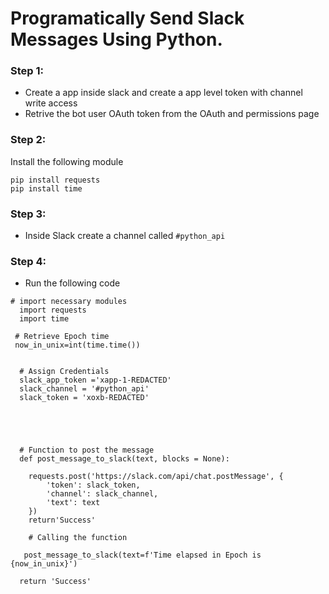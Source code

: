 # Programatically Send Slack Messages Using Python.

### Step 1:
* Create a app inside slack and create a  app level token with channel write access
* Retrive the bot user OAuth token from the OAuth and permissions page

### Step 2:
Install the following module
```
pip install requests
pip install time
```

### Step 3:
* Inside Slack create a channel called `#python_api`

### Step 4:
* Run the following code 
```
# import necessary modules 
  import requests
  import time
 
 # Retrieve Epoch time
 now_in_unix=int(time.time())
  
  
  # Assign Credentials 
  slack_app_token ='xapp-1-REDACTED'
  slack_channel = '#python_api'
  slack_token = 'xoxb-REDACTED'





  # Function to post the message
  def post_message_to_slack(text, blocks = None):
    
    requests.post('https://slack.com/api/chat.postMessage', {
        'token': slack_token,
        'channel': slack_channel,
        'text': text
    })
    return'Success' 

    # Calling the function
    
   post_message_to_slack(text=f'Time elapsed in Epoch is  {now_in_unix}')

  return 'Success'
